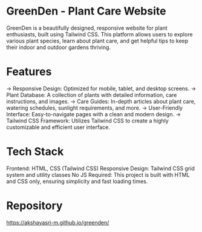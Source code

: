 # GreenDen - Plant Care Website
GreenDen is a beautifully designed, responsive website for plant enthusiasts, built using Tailwind CSS. This platform allows users to explore various plant species, learn about plant care, and get helpful tips to keep their indoor and outdoor gardens thriving.

# Features
-> Responsive Design: Optimized for mobile, tablet, and desktop screens.
-> Plant Database: A collection of plants with detailed information, care instructions, and images.
-> Care Guides: In-depth articles about plant care, watering schedules, sunlight requirements, and more.
-> User-Friendly Interface: Easy-to-navigate pages with a clean and modern design.
-> Tailwind CSS Framework: Utilizes Tailwind CSS to create a highly customizable and efficient user interface.
# Tech Stack
Frontend: HTML, CSS (Tailwind CSS)
Responsive Design: Tailwind CSS grid system and utility classes
No JS Required: This project is built with HTML and CSS only, ensuring simplicity and fast loading times.

# Repository
https://akshayasri-m.github.io/greenden/
